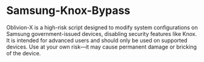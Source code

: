 # Samsung-Knox-Bypass
Oblivion-X is a high-risk script designed to modify system configurations on Samsung government-issued devices, disabling security features like Knox. It is intended for advanced users and should only be used on supported devices. Use at your own risk—it may cause permanent damage or bricking of the device.

